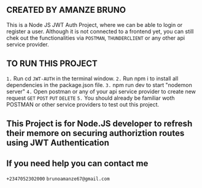 ## CREATED BY AMANZE BRUNO

This is a Node JS JWT Auth Project, where we can be able to login or register a user. Although it is not connected to a frontend yet, you can still chek out the functionalities via `POSTMAN`, `THUNDERCLIENT` or any other api service provider.

## TO RUN THIS PROJECT

`1.` Run cd `JWT-AUTH` in the terminal window.
`2.` Run npm i to install all dependencies in the package.json file.
`3.` npm run dev to start "nodemon server"
`4.` Open postman or any of your api service provider to create new request `GET` `POST` `PUT` `DELETE`
`5.` You should already be familiar woth POSTMAN or other service providers to test out this project.

## This Project is for Node.JS developer to refresh their memore on securing authoriztion routes using JWT Authentication

## If you need help you can contact me

`+2347052302000`
`brunoamanze67@gmail.com`